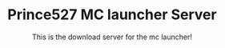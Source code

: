 <h1 align="center">Prince527 MC launcher Server</h1>

<p align="center">This is the download server for the mc launcher!</p>
